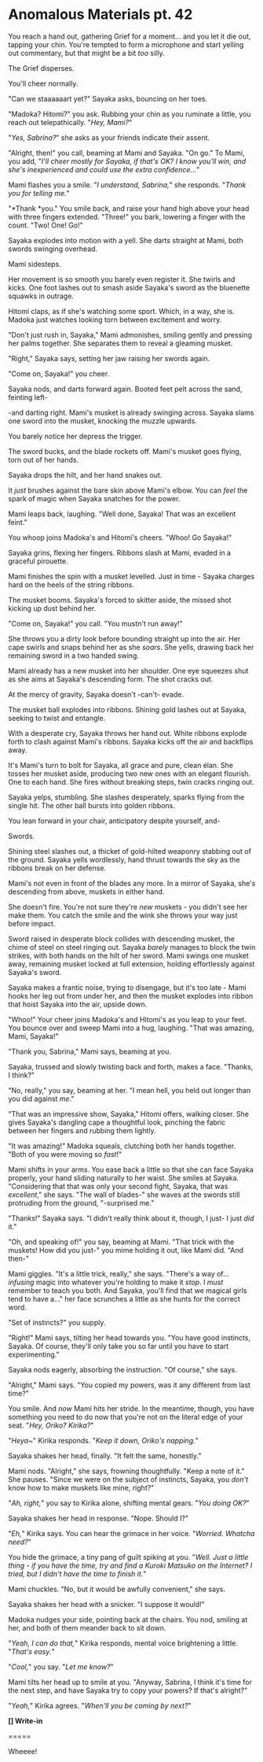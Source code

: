 # Anomalous Materials pt. 42

You reach a hand out, gathering Grief for a moment... and you let it die out, tapping your chin. You're tempted to form a microphone and start yelling out commentary, but that might be a bit *too* silly.

The Grief disperses.

You'll cheer normally.

"Can we staaaaaart yet?" Sayaka asks, bouncing on her toes.

"Madoka? Hitomi?" you ask. Rubbing your chin as you ruminate a little, you reach out telepathically. "*Hey, Mami?*"

"*Yes, Sabrina?*" she asks as your friends indicate their assent.

"Alright, then!" you call, beaming at Mami and Sayaka. "On go." To Mami, you add, "*I'll cheer mostly for Sayaka, if that's OK? I know you'll win, and she's inexperienced and could use the extra confidence...*"

Mami flashes you a smile. "*I understand, Sabrina,*" she responds. "*Thank you for telling me.*"

"\*Thank \*you." You smile back, and raise your hand high above your head with three fingers extended. "Three!" you bark, lowering a finger with the count. "Two! One! Go!"

Sayaka explodes into motion with a yell. She darts straight at Mami, both swords swinging overhead.

Mami sidesteps.

Her movement is so smooth you barely even register it. She twirls and kicks. One foot lashes out to smash aside Sayaka's sword as the bluenette squawks in outrage.

Hitomi claps, as if she's watching some sport. Which, in a way, she is. Madoka just watches looking torn between excitement and worry.

"Don't just rush in, Sayaka," Mami admonishes, smiling gently and pressing her palms together. She separates them to reveal a gleaming musket.

"Right," Sayaka says, setting her jaw raising her swords again.

"Come on, Sayaka!" you cheer.

Sayaka nods, and darts forward again. Booted feet pelt across the sand, feinting left-

\-and darting right. Mami's musket is already swinging across. Sayaka slams one sword into the musket, knocking the muzzle upwards.

You barely notice her depress the trigger.

The sword bucks, and the blade rockets off. Mami's musket goes flying, torn out of her hands.

Sayaka drops the hilt, and her hand snakes out.

It *just* brushes against the bare skin above Mami's elbow. You can *feel* the spark of magic when Sayaka snatches for the power.

Mami leaps back, laughing. "Well done, Sayaka! That was an excellent feint."

You whoop joins Madoka's and Hitomi's cheers. "Whoo! Go Sayaka!"

Sayaka grins, flexing her fingers. Ribbons slash at Mami, evaded in a graceful pirouette.

Mami finishes the spin with a musket levelled. Just in time - Sayaka charges hard on the heels of the string ribbons.

The musket booms. Sayaka's forced to skitter aside, the missed shot kicking up dust behind her.

"Come on, Sayaka!" you call. "You mustn't run away!"

She throws you a dirty look before bounding straight up into the air. Her cape swirls and snaps behind her as she *soars*. She yells, drawing back her remaining sword in a two handed swing.

Mami already has a new musket into her shoulder. One eye squeezes shut as she aims at Sayaka's descending form. The shot cracks out.

At the mercy of gravity, Sayaka doesn't -can't- evade.

The musket ball explodes into ribbons. Shining gold lashes out at Sayaka, seeking to twist and entangle.

With a desperate cry, Sayaka throws her hand out. White ribbons explode forth to clash against Mami's ribbons. Sayaka kicks off the air and backflips away.

It's Mami's turn to bolt for Sayaka, all grace and pure, clean élan. She tosses her musket aside, producing two new ones with an elegant flourish. One to each hand. She fires without breaking steps, twin cracks ringing out.

Sayaka yelps, stumbling. She slashes desperately, sparks flying from the single hit. The other ball bursts into golden ribbons.

You lean forward in your chair, anticipatory despite yourself, and-

Swords.

Shining steel slashes out, a thicket of gold-hilted weaponry stabbing out of the ground. Sayaka yells wordlessly, hand thrust towards the sky as the ribbons break on her defense.

Mami's not even in front of the blades any more. In a mirror of Sayaka, she's descending from above, muskets in either hand.

She doesn't fire. You're not sure they're *new* muskets - you didn't see her make them. You catch the smile and the wink she throws your way just before impact.

Sword raised in desperate block collides with descending musket, the chime of steel on steel ringing out. Sayaka *barely* manages to block the twin strikes, with both hands on the hilt of her sword. Mami swings one musket away, remaining musket locked at full extension, holding effortlessly against Sayaka's sword.

Sayaka makes a frantic noise, trying to disengage, but it's too late - Mami hooks her leg out from under her, and then the musket explodes into ribbon that hoist Sayaka into the air, upside down.

"Whoo!" Your cheer joins Madoka's and Hitomi's as you leap to your feet. You bounce over and sweep Mami into a hug, laughing. "That was amazing, Mami, Sayaka!"

"Thank you, Sabrina," Mami says, beaming at you.

Sayaka, trussed and slowly twisting back and forth, makes a face. "Thanks, I think?"

"No, really," you say, beaming at her. "I mean hell, you held out longer than you did against *me*."

"That was an impressive show, Sayaka," Hitomi offers, walking closer. She gives Sayaka's dangling cape a thoughtful look, pinching the fabric between her fingers and rubbing them lightly.

"It was amazing!" Madoka squeals, clutching both her hands together. "Both of you were moving so *fast*!"

Mami shifts in your arms. You ease back a little so that she can face Sayaka properly, your hand sliding naturally to her waist. She smiles at Sayaka. "Considering that that was only your second fight, Sayaka, that was *excellent*," she says. "The wall of blades-" she waves at the swords still protruding from the ground, "-surprised me."

"Thanks!" Sayaka says. "I didn't really think about it, though, I just- I just *did* it."

"Oh, and speaking of!" you say, beaming at Mami. "That trick with the muskets! How did you just-" you mime holding it out, like Mami did. "And then-"

Mami giggles. "It's a little trick, really," she says. "There's a way of... *infusing* magic into whatever you're holding to make it *stop*. I *must* remember to teach you both. And Sayaka, you'll find that we magical girls tend to have a..." her face scrunches a little as she hunts for the correct word.

"Set of instincts?" you supply.

"Right!" Mami says, tilting her head towards you. "You have good instincts, Sayaka. Of course, they'll only take you so far until you have to start experimenting."

Sayaka nods eagerly, absorbing the instruction. "Of course," she says.

"Alright," Mami says. "You copied my powers, was it any different from last time?"

You smile. And *now* Mami hits her stride. In the meantime, though, you have something you need to do now that you're not on the literal edge of your seat. "*Hey, Oriko? Kirika?*"

"*Heya\~*" Kirika responds. "*Keep it down, Oriko's napping.*"

Sayaka shakes her head, finally. "It felt the same, honestly."

Mami nods. "Alright," she says, frowning thoughtfully. "Keep a note of it." She pauses. "Since we were on the subject of instincts, Sayaka, you *don't* know how to make muskets like mine, right?"

"*Ah, right,*" you say to Kirika alone, shifting mental gears. "*You doing OK?*"

Sayaka shakes her head in response. "Nope. Should I?"

"*Eh,*" Kirika says. You can hear the grimace in her voice. "*Worried. Whatcha need?*"

You hide the grimace, a tiny pang of guilt spiking at you. "*Well. Just a little thing - if you have the time, try and find a Kuroki Matsuko on the Internet? I tried, but I didn't have the time to finish it.*"

Mami chuckles. "No, but it would be awfully convenient," she says.

Sayaka shakes her head with a snicker. "I suppose it would!"

Madoka nudges your side, pointing back at the chairs. You nod, smiling at her, and both of them meander back to sit down.

"*Yeah, I can do that,*" Kirika responds, mental voice brightening a little. "*That's easy.*"

"*Cool,*" you say. "*Let me know?*"

Mami tilts her head up to smile at you. "Anyway, Sabrina, I think it's time for the next step, and have Sayaka try to copy your powers? If that's alright?"

"*Yeah,*" Kirika agrees. "*When'll you be coming by next?*"

**\[] Write-in**

\=====​

Wheeee!
